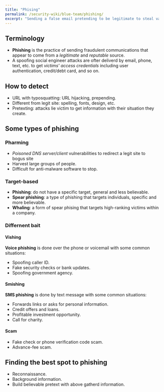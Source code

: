 ```yaml
---
title: "Phising"
permalink: /security-wiki/blue-team/phishing/
excerpt: "Sending a false email pretending to be legitimate to steal valuable information from the user."
---
```


## Terminology

- **Phishing** is the practice of sending fraudulent communications that appear to come from a *legitimate* and *reputable* source.
- A spoofing social engineer attacks are ofter deliverd by email, phone, text, etc. to get *victims' access credentials* including user authentication, credit/debt card, and so on.

## How to detect

- URL with typosquatting: URL hijacking, prepending.
- Different from legit site: spelling, fonts, design, etc.
- Pretexting: attacks lie victim to get information with their situation they create.

## Some types of phishing

### Pharming

- *Poisoned DNS server/client* vulnerabilities to redirect a legit site to bogus site
- Harvest large groups of people.
- Difficult for anti-malware software to stop.

### Target-based

- **Phishing**: do not have a specific target, general and less believable.
- **Spear phishing**: a type of phishing that targets individuals, specific and more believable.
- **Whaling**: a form of spear phising that targets high-ranking victims within a company.

### Differnent bait

#### Vishing

**Voice phishing** is done over the phone or voicemail with some common situations:

- Spoofing caller ID.
- Fake security checks or bank updates.
- Spoofing government agency.

#### Smishing

**SMS phishing** is done by text message with some common situations:

- Forwards links or asks for personal information.
- Credit offers and loans.
- Profitable investment opportunity.
- Call for charity.

#### Scam

- Fake check or phone verification code scam.
- Advance-fee scam.

## Finding the best spot to phishing

- Reconnaissance.
- Background information.
- Build believable pretext with above gatherd information.

